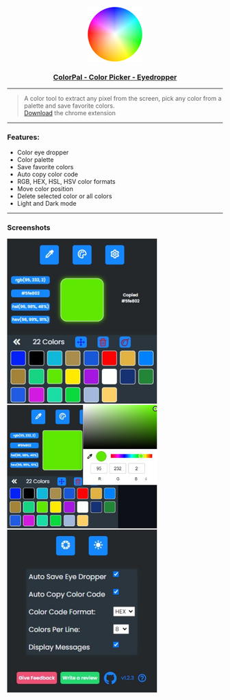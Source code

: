 <p align="center">
  <a href="https://chrome.google.com/webstore/detail/mbnpegpimodgjmlbfhkkdgbcfjmgpoad">
    <img src="https://raw.githubusercontent.com/nikosdaridis/colorpal/main/icons/icon128.png" height="128">
    <h3 align="center">ColorPal - Color Picker - Eyedropper</h3>
  </a>
</p>

---

> A color tool to extract any pixel from the screen, pick any color from a palette and save favorite colors.
> </br>
> <a href="https://chrome.google.com/webstore/detail/mbnpegpimodgjmlbfhkkdgbcfjmgpoad">Download</a> the chrome extension

---

### Features:<br>

- Color eye dropper
- Color palette
- Save favorite colors
- Auto copy color code
- RGB, HEX, HSL, HSV color formats
- Move color position
- Delete selected color or all colors
- Light and Dark mode

---

### Screenshots

<img width="350" alt="" src=https://raw.githubusercontent.com/nikosdaridis/colorpal/main/images/Screenshot1.jpg>
<img width="350" alt="" src=https://raw.githubusercontent.com/nikosdaridis/colorpal/main/images/Screenshot2.jpg>
<img width="350" alt="" src=https://raw.githubusercontent.com/nikosdaridis/colorpal/main/images/Screenshot3.jpg>
